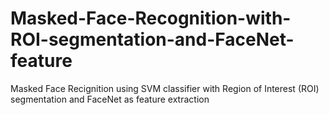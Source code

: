 # Masked-Face-Recognition-with-ROI-segmentation-and-FaceNet-feature
Masked Face Recignition using SVM classifier with Region of Interest (ROI) segmentation and FaceNet as feature extraction
